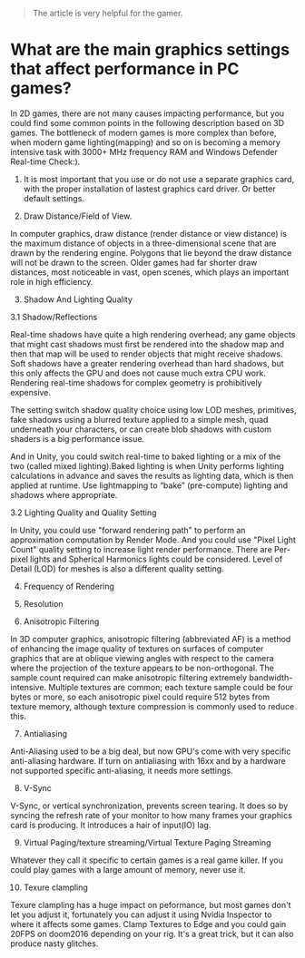 > The article is very helpful for the gamer.

# What are the main graphics settings that affect performance in PC games? 

In 2D games, there are not many causes impacting performance, but you could find some common points in the following description based on 3D games. The bottleneck of modern games is more complex than before, when modern game lighting(mapping) and so on is becoming a memory intensive task with 3000+ MHz frequency RAM and Windows Defender Real-time Check:).

1. It is most important that you use or do not use a separate graphics card, with the proper installation of lastest graphics card driver. Or better default settings.

2. Draw Distance/Field of View. 

In computer graphics, draw distance (render distance or view distance) is the maximum distance of objects in a three-dimensional scene that are drawn by the rendering engine. Polygons that lie beyond the draw distance will not be drawn to the screen. Older games had far shorter draw distances, most noticeable in vast, open scenes, which plays an important role in high efficiency.

3. Shadow And Lighting Quality 

3.1 Shadow/Reflections

Real-time shadows have quite a high rendering overhead; any game objects that might cast shadows must first be rendered into the shadow map and then that map will be used to render objects that might receive shadows. Soft shadows have a greater rendering overhead than hard shadows, but this only affects the GPU and does not cause much extra CPU work. Rendering real-time shadows for complex geometry is prohibitively expensive. 

The setting switch shadow quality choice using low LOD meshes, primitives, fake shadows using a blurred texture applied to a simple mesh, quad underneath your characters, or can create blob shadows with custom shaders is a big performance issue. 

And in Unity, you could switch real-time to baked lighting or a mix of the two (called mixed lighting).Baked lighting is when Unity performs lighting calculations in advance and saves the results as lighting data, which is then applied at runtime. Use lightmapping to “bake” (pre-compute) lighting and shadows where appropriate. 

3.2 Lighting Quality and Quality Setting

In Unity, you could use "forward rendering path" to perform an approximation computation by Render Mode. And you could use "Pixel Light Count" quality setting to increase light render performance. There are Per-pixel lights and Spherical Harmonics lights could be considered.
Level of Detail (LOD) for meshes is also a different quality setting.

4. Frequency of Rendering

5. Resolution

6. Anisotropic Filtering

In 3D computer graphics, anisotropic filtering (abbreviated AF) is a method of enhancing the image quality of textures on surfaces of computer graphics that are at oblique viewing angles with respect to the camera where the projection of the texture appears to be non-orthogonal.
The sample count required can make anisotropic filtering extremely bandwidth-intensive. Multiple textures are common; each texture sample could be four bytes or more, so each anisotropic pixel could require 512 bytes from texture memory, although texture compression is commonly used to reduce this.

7. Antialiasing

Anti-Aliasing used to be a big deal, but now GPU's come with very specific anti-aliasing hardware. If turn on antialiasing with 16xx and by a hardware not supported specific anti-aliasing, it needs more settings.

8. V-Sync

V-Sync, or vertical synchronization, prevents screen tearing. It does so by syncing the refresh rate of your monitor to how many frames your graphics card is producing. It introduces a hair of input(IO) lag. 

9. Virtual Paging/texture streaming/Virtual Texture Paging Streaming 

Whatever they call it specific to certain games is a real game killer. If you could play games with a large amount of memory, never use it.

10. Texure clampling

Texure clampling has a huge impact on peformance, but most games don't let you adjust it, fortunately you can adjust it using Nvidia Inspector to where it affects some games. Clamp Textures to Edge and you could gain 20FPS on doom2016 depending on your rig. It's a great trick, but it can also produce nasty glitches.
